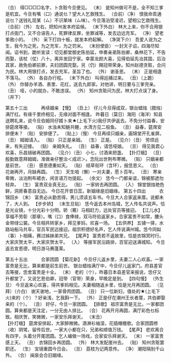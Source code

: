<!-- { "loadSidebar": true } -->
（合） 得□□□□名字，卜贪赃今旦便见。 
（末） 是知州做可不是，全不知三爹是机宜。今旦有嘴（口）通说乜？望大人乞救残生。 
（合前）（净） 恨我命乖通说乜？送钱礼现某（ㄙ）不识某味（ㄙ味）。今旦落泊受凌迟，望相公乞救残生。 
（合前）（外） 左右，把知州发本府监候。 
（末下外白） 林大上来，你不合用银打点衙门，又不合诬告人，死罪律反罪，坐罪减等，发去边远充军。 
（净） 望老爹赦小的。 
（外） 采下打四十板，就发本府起解。 
（净哭下介） 吾爱人说为之生，我今为之死，为之充军，为之罚米。 
（末扮使臣） 一封天子诏，四海尽知闻。诏书到，跪听宣读：切见都堂御史陈伯延，申奏亲弟陈伯卿，桑林花下，不告而娶，该杖（仗）八十。离异发回宁家。幸蒙龙颜大喜，见得伯延先冶其国，后治其家，赦免伯卿前罪，夫妇团圆完娶。另（仍）赐冠带荣身。知州赵德贪赃，合问为民。林大用银打点，发去充军。圣旨了也。 
（外） 谢圣恩。 
（末） 正是相逢不落马。 
（外） 各自办行程。 
（末下外白） 叫得巡捕过来。 
（丑）（上跪）（外） 你替办羊酒、表里、花红，送去九郎家。对他讲，明日要与三爹完亲。 
（丑） 哑，小的就办，不敢违误。 
（外） 知州贪赃问为民，林大打点误了身。（并下） 

第五十三出　　　再续姻亲 
【慢】
（丑上） 仔儿今旦得成双，银台蜡烛（腊烛）满厅红。有缘千里终相见，无缘对面不相逢。 
 昨暮日（莫日）海阳（海洋）知县送聘礼来，说今旦伯姆同仔婿卜来★(上毛下火)我仔共伊返去。不免分付益春，安排筵席等接。 
（贴） 水浊未知鲢共鲤，水清方见二般鱼。 
（丑） 益春，筵席安排便未？ 
（贴） 安排便了。 
（贴上）（慢） 今旦再续只姻亲，画锦堂开孔雀屏。 
（丑） 姆姆请入。 
（贴） 只正是亲姆。 
（生） 正是。 
（见介）（丑） 劳烦远来，有失迎接。 
（贴） 亲姆失礼。 
（丑） 益春，请恁哑娘。 
（旦） 得见我君心欢喜，乐昌镜破再团圆。 
（见介）（丑） 小七，讨酒来把盏。 
【扑灯蛾】
（旦） 殷勤致意拜姆姆，准做亲仔整治＜成迟＞。念阮出世荆布寒微。 
（贴） 只姻亲都是前世。 
（丑） 感恩德重如天。 
（贴） 结草衔环（含环），报恁恩义。 
（合） 花谢再开，月缺再圆。 
（生） 天生咱（懒）一对夫妻，愿卜百年。 
（丑） 寒亲卑微，淡泊荆布裙衣，闲言语万勿提起。 
（余文） 恁今一门都亲谊，锦被那遮勿轻弃。 
（生） 富贵双全真无比。 
（贴） 一家转去再团圆。 
（入） 锦堂银烛艳色鲜，洞房春意自无边。 
 今日花开昔日蕊，新姻缘是旧姻缘。 
第五十四出　　　衣锦回乡 
（末） 富贵必从勤苦得，男儿须读五车书。今旦大人合家返来厝。说都未了，大人到。 
【步步娇】
（末生旦贴） 恁今返去本州岛城，乞人传名共说声。恰是光业镜，十分光彩十分明。轿（簥）马相赶力，远处官员等接迎。 
【江儿水】
 享福不劳彰（那章）。嘴（口）食俸禄，双马符验返家乡。合家富贵不如常，腰头金带绿公裳。今旦相共转家乡，拜见爹妈，欢喜一场。 
【五供养】
 五铺一驿，水路站船马共车，官员军民远接迎。祖宗积德好名声，乞人传说满州城。恁今同姒（事）卜相痛，赛过姊妹弟共兄。 
【尾声】
 富贵若不返故里，恰是衣锦冥时行。大家庆贺太平，大家庆贺太平。 
（入） 等接军民沿路排，百官迎送满城知。 
 今旦返去宣恩德，明日游马赛蓬莱。 
 
第五十五出　　　合家团圆 
【菊花新】
 今旦仔儿返乡里，夫妻二人心欢喜。一家富贵是无比，算来都是前生前世。 
 银台蜡烛满厅中，今旦仔儿返家门。府县差官去等接，恁舍富贵是十全。 
（末） 老的（个），昨暮日本县差官来报说，恁仔又升都堂了。又说乞恩伯卿，冠带（官带）荣身，早晚定是到。 
【四句慢】
（外生旦） 今旦返来心欢喜，得共爹妈相见。夫妻相随返乡里，恰是光月再团圆。 
（见拜）（介白） 谢天谢地，一家骨肉团圆。 
（丑） 只一位新妇，值处的★(上毛下火)来的（个）？好亲浅，乞我斟一下。 
（外） 正是仔在潮州王长者厝，共伯卿娶来的（个）。 
（丑） 好仔，今旦一家团圆。 
【排歌】
 祖宗富贵是无比，一家都团圆。算来都是天注定，一分无由人排比。 
（合） 花再开月再圆，满厅彩色乜标致。相庆贺，笑微微，一家安乐拜谢天。 
（末丑）  
【扑灯蛾】
 筵席安排起，大家醉微微。酒淋衫袖湿，花插帽檐欹。合家团圆修（收）阴骘，留传后世。一家大小都在只，兄弟和顺值万钱。 
【尾声】
 悲欢离合有四字，头着分开尾团圆。乞人编做一场戏，合家安乐拜谢天。 
（末） 一家富贵感上天。 
（丑） 衣锦回乡再团圆。 
（外） 林大发配崖州去。 
（贴） 知州贪赃罢职还。 
（生） 宝镜重圆今日会。 
（旦） 荔枝为记两意传。 
（净） 潮阳隔别千山外。 
（合） 闽泉会合旧姻缘。 

 
